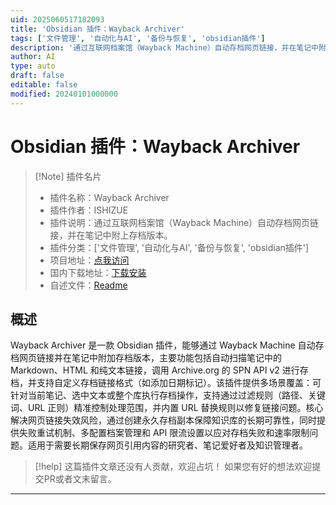 ```yaml
---
uid: 2025060517182093
title: 'Obsidian 插件：Wayback Archiver'
tags: ['文件管理', '自动化与AI', '备份与恢复', 'obsidian插件']
description: '通过互联网档案馆（Wayback Machine）自动存档网页链接，并在笔记中附上存档版本。'
author: AI
type: auto
draft: false
editable: false
modified: 20240101000000
---
```


# Obsidian 插件：Wayback Archiver

> [!Note] 插件名片
> - 插件名称：Wayback Archiver
> - 插件作者：ISHIZUE
> - 插件说明：通过互联网档案馆（Wayback Machine）自动存档网页链接，并在笔记中附上存档版本。
> - 插件分类：['文件管理', '自动化与AI', '备份与恢复', 'obsidian插件']
> - 项目地址：[点我访问](https://github.com/IshizuEitaro/obsidian-wayback-archiver)
> - 国内下载地址：[下载安装](https://pkmer.cn/products/plugin/pluginMarket/?wayback-archiver)
> - 自述文件：[Readme](https://ghproxy.net/https://raw.githubusercontent.com/IshizuEitaro/obsidian-wayback-archiver/main/README.md)



## 概述

Wayback Archiver 是一款 Obsidian 插件，能够通过 Wayback Machine 自动存档网页链接并在笔记中附加存档版本，主要功能包括自动扫描笔记中的 Markdown、HTML 和纯文本链接，调用 Archive.org 的 SPN API v2 进行存档，并支持自定义存档链接格式（如添加日期标记）。该插件提供多场景覆盖：可针对当前笔记、选中文本或整个库执行存档操作，支持通过过滤规则（路径、关键词、URL 正则）精准控制处理范围，并内置 URL 替换规则以修复链接问题。核心解决网页链接失效风险，通过创建永久存档副本保障知识库的长期可靠性，同时提供失败重试机制、多配置档案管理和 API 限流设置以应对存档失败和速率限制问题。适用于需要长期保存网页引用内容的研究者、笔记爱好者及知识管理者。


> [!help] 
> 这篇插件文章还没有人贡献，欢迎占坑！
> 如果您有好的想法欢迎提交PR或者文末留言。
> 

---



